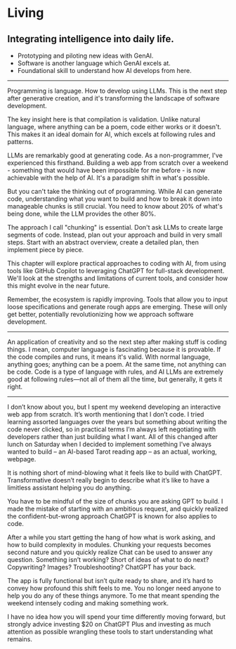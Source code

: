 # Living
## Integrating intelligence into daily life.

* Prototyping and piloting new ideas with GenAI.
* Software is another language which GenAI excels at.
* Foundational skill to understand how AI develops from here.

---

Programming is language. How to develop using LLMs. This is the next step after generative creation, and it's transforming the landscape of software development.

The key insight here is that compilation is validation. Unlike natural language, where anything can be a poem, code either works or it doesn't. This makes it an ideal domain for AI, which excels at following rules and patterns.

LLMs are remarkably good at generating code. As a non-programmer, I've experienced this firsthand. Building a web app from scratch over a weekend - something that would have been impossible for me before - is now achievable with the help of AI. It's a paradigm shift in what's possible.

But you can't take the thinking out of programming. While AI can generate code, understanding what you want to build and how to break it down into manageable chunks is still crucial. You need to know about 20% of what's being done, while the LLM provides the other 80%.

The approach I call "chunking" is essential. Don't ask LLMs to create large segments of code. Instead, plan out your approach and build in very small steps. Start with an abstract overview, create a detailed plan, then implement piece by piece.

This chapter will explore practical approaches to coding with AI, from using tools like GitHub Copilot to leveraging ChatGPT for full-stack development. We'll look at the strengths and limitations of current tools, and consider how this might evolve in the near future.

Remember, the ecosystem is rapidly improving. Tools that allow you to input loose specifications and generate rough apps are emerging. These will only get better, potentially revolutionizing how we approach software development.

---


An application of creativity and so the next step after making stuff is coding things. I mean, computer language is fascinating because it is provable. If the code compiles and runs, it means it's valid. With normal language, anything goes; anything can be a poem. At the same time, not anything can be code. Code is a type of language with rules, and AI LLMs are extremely good at following rules—not all of them all the time, but generally, it gets it right.


---




I don’t know about you, but I spent my weekend developing an interactive web app from scratch. It’s worth mentioning that I don’t code. I tried learning assorted languages over the years but something about writing the code never clicked, so in practical terms I’m always left negotiating with developers rather than just building what I want. All of this changed after lunch on Saturday when I decided to implement something I’ve always wanted to build – an AI-based Tarot reading app – as an actual, working, webpage.

It is nothing short of mind-blowing what it feels like to build with ChatGPT. Transformative doesn’t really begin to describe what it’s like to have a limitless assistant helping you do anything.

You have to be mindful of the size of chunks you are asking GPT to build. I made the mistake of starting with an ambitious request, and quickly realized the confident-but-wrong approach ChatGPT is known for also applies to code.

After a while you start getting the hang of how what is work asking, and how to build complexity in modules. Chunking your requests becomes second nature and you quickly realize Chat can be used to answer any question. Something isn’t working? Short of ideas of what to do next? Copywriting? Images? Troubleshooting? ChatGPT has your back.

The app is fully functional but isn’t quite ready to share, and it’s hard to convey how profound this shift feels to me. You no longer need anyone to help you do any of these things anymore. To me that meant spending the weekend intensely coding and making something work.

I have no idea how you will spend your time differently moving forward, but strongly advice investing $20 on ChatGPT Plus and investing as much attention as possible wrangling these tools to start understanding what remains.



